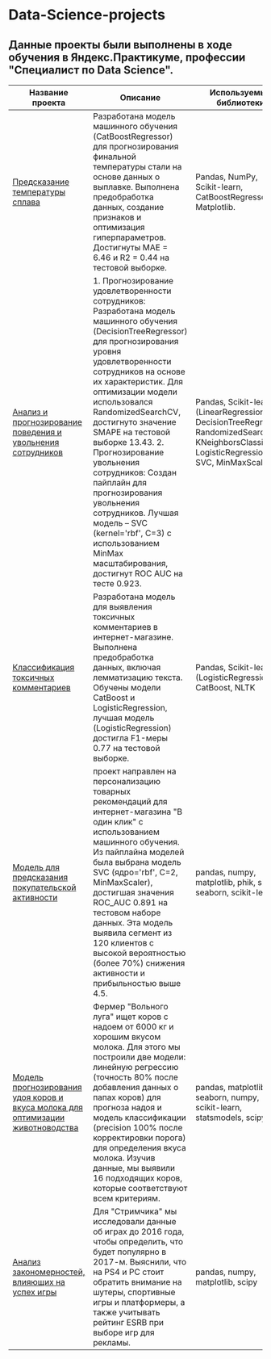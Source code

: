 # Data-Science-projects
## Данные проекты были выполнены в ходе обучения в Яндекс.Практикуме, профессии "Специалист по Data Science".
| Название проекта | Описание | Используемые библиотеки |
|---|---|---|
| [Предсказание температуры сплава](https://github.com/Aleksei-Ianin/Data-Science-projects/tree/main/Alloy_Temperature_Prediction) | Разработана модель машинного обучения (CatBoostRegressor) для прогнозирования финальной температуры стали на основе данных о выплавке. Выполнена предобработка данных, создание признаков и оптимизация гиперпараметров. Достигнуты MAE = 6.46 и R2 = 0.44 на тестовой выборке. | Pandas, NumPy, Scikit-learn, CatBoostRegressor, Matplotlib. |
| [Анализ и прогнозирование поведения и увольнения сотрудников](https://github.com/Aleksei-Ianin/Data-Science-projects/tree/main/HR_project) | 1. Прогнозирование удовлетворенности сотрудников: Разработана модель машинного обучения (DecisionTreeRegressor) для прогнозирования уровня удовлетворенности сотрудников на основе их характеристик. Для оптимизации модели использовался RandomizedSearchCV, достигнуто значение SMAPE на тестовой выборке 13.43.         2. Прогнозирование увольнения сотрудников: Создан пайплайн для прогнозирования увольнения сотрудников. Лучшая модель – SVC (kernel='rbf', C=3) с использованием MinMax масштабирования, достигнут ROC AUC на тесте 0.923.| Pandas, Scikit-learn (LinearRegression, DecisionTreeRegressor, RandomizedSearchCV, KNeighborsClassifier, LogisticRegression, SVC, MinMaxScaler) |
| [Классификация токсичных комментариев](https://github.com/Aleksei-Ianin/Data-Science-projects/tree/main/TextML) | Разработана модель для выявления токсичных комментариев в интернет-магазине. Выполнена предобработка данных, включая лемматизацию текста. Обучены модели CatBoost и LogisticRegression, лучшая модель (LogisticRegression) достигла F1-меры 0.77 на тестовой выборке. | Pandas, Scikit-learn (LogisticRegression), CatBoost, NLTK |
| [Модель для предсказания покупательской активности](https://github.com/Aleksei-Ianin/Data-Science-projects/tree/main/model_for_predicting_consumer_activity) | проект направлен на персонализацию товарных рекомендаций для интернет-магазина "В один клик" с использованием машинного обучения. Из пайплайна моделей была выбрана модель SVC (ядро='rbf', C=2, MinMaxScaler), достигшая значения ROC_AUC 0.891 на тестовом наборе данных. Эта модель выявила сегмент из 120 клиентов с высокой вероятностью (более 70%) снижения активности и прибыльностью выше 4.5. | pandas, numpy, matplotlib, phik, shap, seaborn, scikit-learn |
| [Модель прогнозирования удоя коров и вкуса молока для оптимизации животноводства](https://github.com/Aleksei-Ianin/Data-Science-projects/tree/main/Cows_ml) | Фермер "Вольного луга" ищет коров с надоем от 6000 кг и хорошим вкусом молока. Для этого мы построили две модели: линейную регрессию (точность 80% после добавления данных о папах коров) для прогноза надоя и модель классификации (precision 100% после корректировки порога) для определения вкуса молока. Изучив данные, мы выявили 16 подходящих коров, которые соответствуют всем критериям. | pandas, matplotlib, seaborn, numpy, scikit-learn, statsmodels, scipy |
| [Анализ закономерностей, влияющих на успех игры](https://github.com/Aleksei-Ianin/Data-Science-projects/tree/main/Game_reasearch) | Для "Стримчика" мы исследовали данные об играх до 2016 года, чтобы определить, что будет популярно в 2017-м. Выяснили, что на PS4 и PC стоит обратить внимание на шутеры, спортивные игры и платформеры, а также учитывать рейтинг ESRB при выборе игр для рекламы. | pandas, numpy, matplotlib, scipy |
